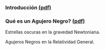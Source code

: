 ### Introducción [ (pdf) ](https://github.com/ashcat2005/AgujerosNegros/raw/master/Introduccion.pdf)

### Qué es un Agujero Negro?  [ (pdf) ](https://github.com/ashcat2005/AgujerosNegros/raw/master/Capitulo_1.pdf)
Estrellas oscuras en la gravedad Newtoniana.

Agujeros Negros en la Relatividad General.


